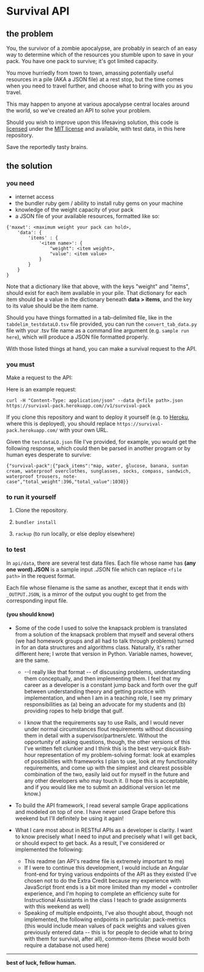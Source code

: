 # Survival API

## the problem

You, the survivor of a zombie apocalypse, are probably in search of an easy way to determine which of the resources you stumble upon to save in your pack. You have one pack to survive; it's got limited capacity.

You move hurriedly from town to town, amassing potentially useful resources in a pile (AKA a JSON file) at a rest stop, but the time comes when you need to travel further, and choose what to bring with you as you travel.

This may happen to anyone at various apocalypse central locales around the world, so we've created an API to solve your problem.

Should you wish to improve upon this lifesaving solution, this code is [licensed]("https://github.com/aerenchyma/survival-pack-api/blob/master/LICENSE") under the [MIT license]("http://opensource.org/licenses/MIT") and available, with test data, in this here repository.

Save the reportedly tasty brains.

## the solution

### you need

- internet access
- the bundler ruby gem / ability to install ruby gems on your machine
- knowledge of the weight capacity of your pack
- a JSON file of your available resources, formatted like so:

``` 
{'maxwt': <maximum weight your pack can hold>,
	'data': {
		'items' : {
			'<item name>': {
				"weight": <item weight>,
				"value": <item value>
			} 
		}	
  	}
} 
```

Note that a dictionary like that above, with the keys "weight" and "items", should exist for each item available in your pile. That dictionary for each item should be a value in the dictionary beneath **data > items**, and the key to its value should be the item name.

Should you have things formatted in a tab-delimited file, like in the ``` tabdelim_testdataLO.tsv ``` file provided, you can run the ``` convert_tab_data.py ``` file with your .tsv file name as a command line argument (e.g. ``` sample run here ```), which will produce a JSON file formatted properly.

With those listed things at hand, you can make a survival request to the API.

### you must

Make a request to the API:

Here is an example request:

```
curl -H "Content-Type: application/json" --data @<file path>.json https://survival-pack.herokuapp.com//v1/survival-pack  
```

If you clone this repository and want to deploy it yourself (e.g. to [Heroku]("http://heroku.com"), where this is deployed), you should replace ``` https://survival-pack.herokuapp.com/ ``` with your own URL.

Given the ``` testdataLO.json ``` file I've provided, for example, you would get the following response, which could then be parsed in another program or by human eyes desperate to survive:

```
{"survival-pack":{"pack_items":"map, water, glucose, banana, suntan cream, waterproof overclothes, sunglasses, socks, compass, sandwich, waterproof trousers, note-case","total_weight":396,"total_value":1030}}
```

### to run it yourself

1. Clone the repository.

2. ``` bundler install ``` 

3. ``` rackup ``` (to run locally, or else deploy elsewhere)




### to test

In ``` api/data ```, there are several test data files. Each file whose name has **(any one word).JSON** is a sample input .JSON file which can replace ``` <file path> ``` in the request format. 

Each file whose filename is the same as another, except that it ends with ``` _OUTPUT.JSON ```, is a mirror of the output you ought to get from the corresponding input file.

#### (you should know)

- Some of the code I used to solve the knapsack problem is translated from a solution of the knapsack problem that myself and several others (we had homework groups and all had to talk through problems) turned in for an data structures and algorithms class. Naturally, it's rather different here; I wrote that version in Python. Variable names, however, are the same. 

	- --I really like that format -- of discussing problems, understanding them conceptually, and then implementing them. I feel that my career as a developer is a constant jump back and forth over the gulf between understanding theory and getting practice with implementation, and when I am in a teaching role, I see my primary responsibilities as (a) being an advocate for my students and (b) providing ropes to help bridge that gulf.

	- I know that the requirements say to use Rails, and I would never under normal circumstances flout requirements without discussing them in detail with a supervisor/partners/etc. Without the opportunity of asking questions, though, the other versions of this I've written felt clunkier and I think this is the best very-quick 8ish-hour representation of my problem-solving format: look at examples of possibilities with frameworks I plan to use, look at my functionality requirements, and come up with the simplest and clearest possible combination of the two, easily laid out for myself in the future and any other developers who may touch it. 
			(I hope this is acceptable, and if you would like me to submit an additional version let me know.)

- To build the API framework, I read several sample Grape applications and modeled on top of one. I have never used Grape before this weekend but I'll definitely be using it again!

- What I care most about in RESTful APIs as a developer is clarity. I want to know precisely what I need to input and precisely what I will get back, or should expect to get back. As a result, I've considered or implemented the following:
	- This readme (an API's readme file is extremely important to me)
	- If I were to continue this development, I would include an Angular front-end for trying various endpoints of the API as they existed (I've chosen not to do the Extra Credit because my experience with JavaScript front ends is a bit more limited than my model + controller experience, and I'm hoping to complete an efficiency suite for Instructional Assistants in the class I teach to grade assignments with this weekend as well)
	- Speaking of multiple endpoints, I've also thought about, though not implemented, the following endpoints in particular: pack-metrics (this would include mean values of pack weights and values given previously entered data -- this is for people to decide what to bring with them for survival, after all), common-items (these would both require a database not used here)

---

**best of luck, fellow human.**


